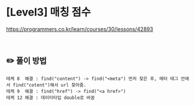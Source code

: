 # [Level3] 매칭 점수

https://programmers.co.kr/learn/courses/30/lessons/42893

</br>

## ✏️ 풀이 방법
```
테케 8  해결 : find("content") -> find("<meta") 먼저 찾은 후, 메타 태그 안에서 find("cotent")해서 url 찾아줌.
테케 9  해결 : find("href") -> find("<a href>")
테케 12 해결 : 데이터타입 double로 바꿈
```

```

